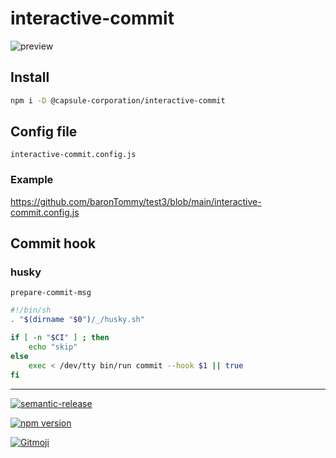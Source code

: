 # interactive-commit

<!-- TODO パス変更 -->

![preview](https://github.com/baronTommy/test3/blob/main/media/eyeCatch.gif)

## Install

```bash
npm i -D @capsule-corporation/interactive-commit
```

## Config file

`interactive-commit.config.js`

### Example

<!-- TODO パス変更 -->

https://github.com/baronTommy/test3/blob/main/interactive-commit.config.js

## Commit hook

### husky

`prepare-commit-msg`

```bash
#!/bin/sh
. "$(dirname "$0")/_/husky.sh"

if [ -n "$CI" ] ; then
    echo "skip"
else
    exec < /dev/tty bin/run commit --hook $1 || true
fi
```

---

[![semantic-release](https://img.shields.io/badge/%20%20%F0%9F%93%A6%F0%9F%9A%80-semantic--release-e10079.svg)](https://github.com/semantic-release/semantic-release)

[![npm version](https://badge.fury.io/js/@tommy_baron%2Fgit-test-.svg)](https://badge.fury.io/js/@tommy_baron%2Fgit-test-)

<a href="https://gitmoji.dev">
  <img src="https://img.shields.io/badge/gitmoji-%20😜%20😍-FFDD67.svg?style=flat-square" alt="Gitmoji">
</a>
